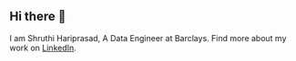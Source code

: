 ## Hi there 👋

I am Shruthi Hariprasad, A Data Engineer at Barclays. Find more about my work on [LinkedIn](https://www.linkedin.com/in/h-shruthi/).
